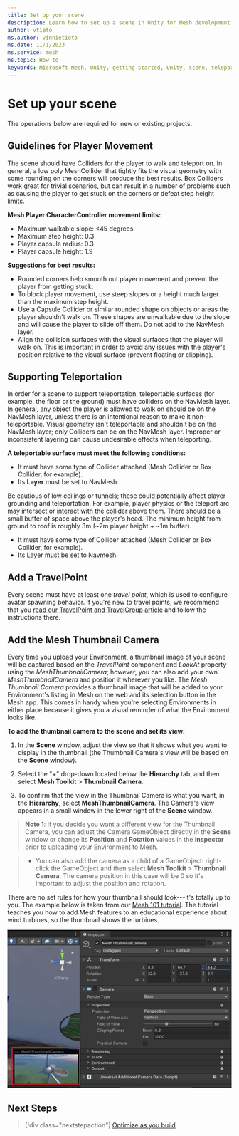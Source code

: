 ```yaml
---
title: Set up your scene
description: Learn how to set up a scene in Unity for Mesh development.
author: vtieto
ms.author: vinnietieto
ms.date: 11/1/2023
ms.service: mesh
ms.topic: How to
keywords: Microsoft Mesh, Unity, getting started, Unity, scene, teleportation, navmesh, travel point, travelgroup, player movement
---
```


# Set up your scene

The operations below are required for new or existing projects.

## Guidelines for Player Movement

The scene should have Colliders for the player to walk and teleport on. In general, a low poly MeshCollider that tightly fits the visual geometry with some rounding on the corners will produce the best results. Box Colliders work great for trivial scenarios, but can result in a number of problems such as causing the player to get stuck on the corners or defeat step height limits.  

**Mesh Player CharacterController movement limits:**
- Maximum walkable slope: <45 degrees
- Maximum step height: 0.3
- Player capsule radius: 0.3
- Player capsule height: 1.9

**Suggestions for best results:**
- Rounded corners help smooth out player movement and prevent the player from getting stuck.  
- To block player movement, use steep slopes or a height much larger than the maximum step height.
- Use a Capsule Collider or similar rounded shape on objects or areas the player shouldn't walk on. These shapes are unwalkable due to the slope and will cause the player to slide off them. Do not add to the NavMesh layer.
- Align the collision surfaces with the visual surfaces that the player will walk on. This is important in order to avoid any issues with the player's position relative to the visual surface (prevent floating or clipping).  

## Supporting Teleportation

In order for a scene to support teleportation, teleportable surfaces (for example, the floor or the ground) must have colliders on the NavMesh layer. In general, any object the player is allowed to walk on should be on the NavMesh layer, unless there is an intentional reason to make it non-teleportable. Visual geometry isn't teleportable and shouldn't be on the NavMesh layer; only Colliders can be on the NavMesh layer. Improper or inconsistent layering can cause undesirable effects when teleporting. 

**A teleportable surface must meet the following conditions:**  
- It must have some type of Collider attached (Mesh Collider or Box Collider, for example).  
- Its **Layer** must be set to NavMesh.  

Be cautious of low ceilings or tunnels; these could potentially affect player grounding and teleportation.  For example, player physics or the teleport arc may intersect or interact with the collider above them. There should be a small buffer of space above the player's head. The minimum height from ground to roof is roughly 3m (~2m player height + ~1m buffer).

- It must have some type of Collider attached (Mesh Collider or Box Collider, for example).  
- Its Layer must be set to Navmesh.

## Add a TravelPoint

Every scene must have at least one *travel point*, which is used to configure avatar spawning behavior. If you're new to travel points, we recommend that you [read our TravelPoint and TravelGroup article](../enhance-your-environment/avatar-and-object-interactions/create-avatar-spawn-and-travel-points.md) and follow the instructions there.

## Add the Mesh Thumbnail Camera

Every time you upload your Environment, a thumbnail image of your scene will be captured based on the *TravelPoint* component and *LookAt* property using the *MeshThumbnailCamera*; however, you can also add your own *MeshThumbnailCamera* and position it wherever you like. The *Mesh Thumbnail Camera* provides a thumbnail image that will be
added to your Environment's listing in Mesh on the web and its
selection button in the Mesh app. This comes in handy when you're
selecting Environments in either place because it gives you a visual
reminder of what the Environment looks like.

**To add the thumbnail camera to the scene and set its view:**

1. In the **Scene** window, adjust the view so that it shows what you
    want to display in the thumbnail (the Thumbnail Camera's view will
    be based on the **Scene** window).

2. Select the "+" drop-down located below the **Hierarchy** tab, and
    then select **Mesh Toolkit** > **Thumbnail Camera**.

3. To confirm that the view in the Thumbnail Camera is what you want,
    in the **Hierarchy**, select **MeshThumbnailCamera**. The Camera's
    view appears in a small window in the lower right of the **Scene**
    window.

> **Note 1**: If you decide you want a different view for the Thumbnail
> Camera, you can adjust the Camera GameObject directly in the **Scene**
> window or change its **Position** and **Rotation** values in the
> **Inspector** prior to uploading your Environment to Mesh.

> - You can also add the camera as a child of a GameObject: right-click the GameObject and then select **Mesh Toolkit** > **Thumbnail Camera**. The camera position in this case will be 0 so it's important to adjust the position and rotation.

There are no set rules for how your thumbnail should look---it's totally
up to you. The example below is taken from our [Mesh 101 tutorial](../../develop/getting-started/mesh-101-tutorial/mesh-101-01-overview-and-setup.md). The tutorial teaches you how to add Mesh features to an educational experience about wind turbines, so the thumbnail shows the turbines.

![A screenshot of a computer Description automatically generated](../../media/get-started-developing-mesh/001-thumbnail-example.png)

## Next Steps

> [!div class="nextstepaction"]
> [Optimize as you build](./optimize-as-you-build.md)
